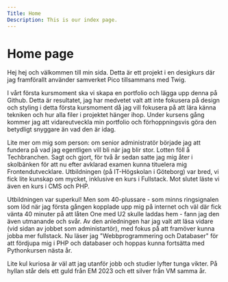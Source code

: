 ```yaml
---
Title: Home
Description: This is our index page.
---
```


# Home page

Hej hej och välkommen till min sida.
Detta är ett projekt i en desigkurs där jag framförallt använder samverket Pico tillsammans med Twig.

I vårt första kursmoment ska vi skapa en portfolio och lägga upp denna på Github. Detta är resultatet, jag har medvetet valt att inte fokusera på design och styling i detta första kursmoment då jag vill fokusera på att lära känna tekniken och hur alla filer i projektet hänger ihop. Under kursens gång kommer jag att vidareutveckla min portfolio och förhoppningsvis göra den betydligt snyggare än vad den är idag.

Lite mer om mig som person:
om senior administratör började jag att fundera på vad jag egentligen vill bli när jag blir stor. Lotten föll å Techbranchen. Sagt och gjort, för två år sedan satte jag mig åter i skolbänken för att nu efter avklarad examen kunna tituelera mig Frontendutvecklare. Utbildningen (på IT-Högskolan i Göteborg) var bred, vi fick lite kunskap om mycket, inklusive en kurs i Fullstack. Mot slutet läste vi även en kurs i CMS och PHP.

Utbildningen var superkul! Men som 40-plussare - som minns ringsignalen som löd när jag första gången kopplade upp mig på internet och väl där fick vänta 40 minuter på att låten One med U2 skulle laddas hem - fann jag den även utmanande och svår. Av den anledningen har jag valt att läsa vidare (vid sidan av jobbet som administartör), med fokus på att framöver kunna jobba mer fullstack. Nu läser jag "Webbprogrammering och Databaser" för att fördjupa mig i PHP och databaser och hoppas kunna fortsätta med Pythonkursen nästa år.

Lite kul kuriosa är väl att jag utanför jobb och studier lyfter tunga vikter. På hyllan står dels ett guld från EM 2023 och ett silver från VM samma år.
